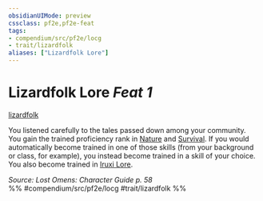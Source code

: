 ```yaml
---
obsidianUIMode: preview
cssclass: pf2e,pf2e-feat
tags:
- compendium/src/pf2e/locg
- trait/lizardfolk
aliases: ["Lizardfolk Lore"]
---
```

# Lizardfolk Lore  *Feat 1*  
[lizardfolk](../../Rules/traits/lizardfolk-b1.md)  


You listened carefully to the tales passed down among your community. You gain the trained proficiency rank in [Nature](../skills.md#Nature) and [Survival](../skills.md#Survival). If you would automatically become trained in one of those skills (from your background or class, for example), you instead become trained in a skill of your choice. You also become trained in [Iruxi Lore](../skills.md#Lore).

*Source: Lost Omens: Character Guide p. 58*  
%% #compendium/src/pf2e/locg #trait/lizardfolk %%